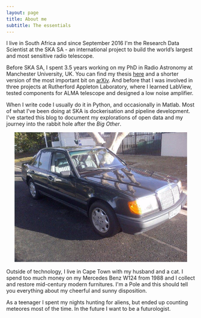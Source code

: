```yaml
---
layout: page
title: About me
subtitle: The essentials
---
```


I live in South Africa and since September 2016 I'm the Research Data
Scientist at the SKA SA - an international project to build the
world’s largest and most sensitive radio telescope.

Before SKA SA, I spent 3.5 years working on my PhD in Radio Astronomy
at Manchester University, UK. You can find my thesis [here] and a
shorter version of the most important bit on [arXiv]. And before that
I was involved in three projects at Rutherford Appleton Laboratory,
where I learned LabView, tested components for ALMA telescope and
designed a low noise amplifier.

When I write code I usually do it in Python, and occasionally in
Matlab. Most of what I've been doing at SKA is dockerisation and
pipeline development. I've started this blog to document my
explorations of open data and my journey into the rabbit hole after
the *Big Other*. 

<p align="center">
  <img width="460px"  src="/images/merc.jpg">
</p>

Outside of technology, I live in Cape Town with my husband and a cat.
I spend too much money on my Mercedes Benz W124 from 1988 and I
collect and restore mid-century modern furnitures. I'm a Pole and
this should tell you everything about my cheerful and sunny
disposition. 

As a teenager I spent my nights hunting for aliens, but ended up
counting meteores most of the time. In the future I want to be a
futurologist.


[here]: https://www.escholar.manchester.ac.uk/uk-ac-man-scw:262829?lipi=urn%3Ali%3Apage%3Ad_flagship3_profile_view_base_treasury%3BA%2BEYqFPrSTy7yLc1Nx%2BtHA%3D%3D
[arXiv]: https://arxiv.org/abs/1502.06825
